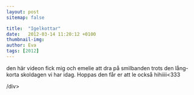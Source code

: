 ```yaml
---
layout: post
sitemap: false

title:  "Igelkottar"
date:   2012-03-14 11:20:12 +0100
thumbnail-img: 
author: Eva
tags: [2012]
---
```


den här videon fick mig och emelie att dra på smilbanden trots den lång-korta skoldagen vi har idag. Hoppas den får er att le också hihiiii<333



/div>

